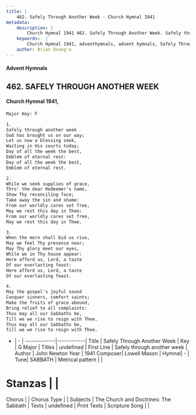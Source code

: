 ```yaml
---
title: |
    462. Safely Through Another Week - Church Hymnal 1941
metadata:
    description: |
        Church Hymnal 1941 462. Safely Through Another Week. Safely through another week God has brought us on our way; Let us now a blessing seek, Waiting in His courts today; Day of all the week the best, Emblem of eternal rest: Day of all the week the best, Emblem of eternal rest. 
    keywords:  |
        Church Hymnal 1941, adventhymnals, advent hymnals, Safely Through Another Week, Safely through another week. 
    author: Brian Onang'o
---
```


#### Advent Hymnals
## 462. SAFELY THROUGH ANOTHER WEEK
####  Church Hymnal 1941,

```txt
Major Key: F

1.
Safely through another week
God has brought us on our way;
Let us now a blessing seek,
Waiting in His courts today;
Day of all the week the best,
Emblem of eternal rest:
Day of all the week the best,
Emblem of eternal rest.

2.
While we seek supplies of grace,
Thro' the dear Redeemer's name,
Show Thy reconciling face;
Take away the sin and shame:
From our worldly cares set free,
May we rest this day in Thee:
From our worldly cares set free,
May we rest this day in Thee.

3.
When the morn shall bid us rise,
May we feel Thy presence near;
May Thy glory meet our eyes,
While we in Thy house appear:
Here afford us, Lord, a taste
Of our everlasting feast:
Here afford us, Lord, a taste
Of our everlasting feast.

4.
May the gospel's joyful sound
Conquer sinners, comfort saints;
Make the fruits of grace abound,
Bring relief to all complaints:
Thus may all our Sabbaths be,
Till we we rise to reign with Thee.
Thus may all our Sabbaths be,
Till we we rise to reign with Thee.

```

- |   -  |
-------------|------------|
Title | Safely Through Another Week |
Key | G Major |
Titles | undefined |
First Line | Safely through another week |
Author | John Newton
Year | 1941
Composer| Lowell Mason |
Hymnal|  - |
Tune| SABBATH |
Metrical pattern | |
# Stanzas |  |
Chorus |  |
Chorus Type |  |
Subjects | The Church and Doctrines: The Sabbath |
Texts | undefined |
Print Texts | 
Scripture Song |  |
    
